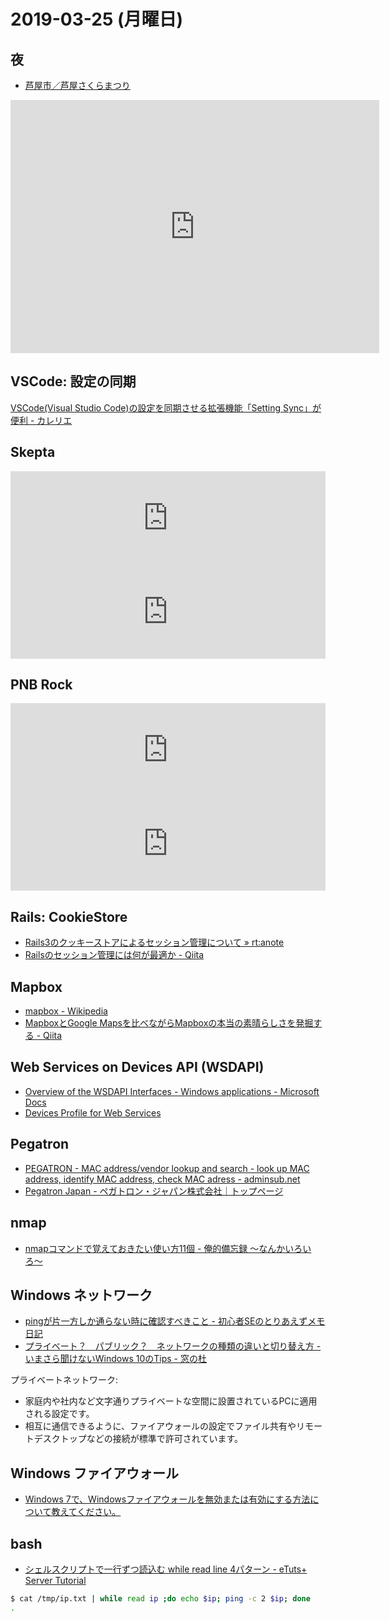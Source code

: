 # 2019-03-25 (月曜日)

## 夜

- [芦屋市／芦屋さくらまつり](http://www.city.ashiya.lg.jp/sankaku/sakura/sakura.html)

<iframe height='405' width='590' frameborder='0' allowtransparency='true' scrolling='no' src='https://www.strava.com/activities/2239633693/embed/b9c0966a7a92eff06b10bb5e048772c68fd51688'></iframe>


## VSCode: 設定の同期

[VSCode(Visual Studio Code)の設定を同期させる拡張機能「Setting Sync」が便利 - カレリエ](https://www.karelie.net/vscode-setting-sync/)

## Skepta

<iframe allow="autoplay *; encrypted-media *;" frameborder="0" height="150" style="width:100%;max-width:660px;overflow:hidden;background:transparent;" sandbox="allow-forms allow-popups allow-same-origin allow-scripts allow-storage-access-by-user-activation allow-top-navigation-by-user-activation" src="https://embed.music.apple.com/jp/album/bet-feat-skepta-michael-phantom/1454391304?i=1454391330"></iframe>

<iframe allow="autoplay *; encrypted-media *;" frameborder="0" height="150" style="width:100%;max-width:660px;overflow:hidden;background:transparent;" sandbox="allow-forms allow-popups allow-same-origin allow-scripts allow-storage-access-by-user-activation allow-top-navigation-by-user-activation" src="https://embed.music.apple.com/jp/album/certy-feat-skepta/1449585617?i=1449585621"></iframe>

## PNB Rock

 <iframe allow="autoplay *; encrypted-media *;" frameborder="0" height="150" style="width:100%;max-width:660px;overflow:hidden;background:transparent;" sandbox="allow-forms allow-popups allow-same-origin allow-scripts allow-storage-access-by-user-activation allow-top-navigation-by-user-activation" src="https://embed.music.apple.com/jp/album/i-like-girls-feat-lil-skies/1455383848?i=1455383849"></iframe>

<iframe allow="autoplay *; encrypted-media *;" frameborder="0" height="150" style="width:100%;max-width:660px;overflow:hidden;background:transparent;" sandbox="allow-forms allow-popups allow-same-origin allow-scripts allow-storage-access-by-user-activation allow-top-navigation-by-user-activation" src="https://embed.music.apple.com/jp/album/selfish/1181689628?i=1181690676"></iframe>

## Rails: CookieStore

- [Rails3のクッキーストアによるセッション管理について » rt:anote](http://rtanote.sakura.ne.jp/blog/?p=350)
- [Railsのセッション管理には何が最適か - Qiita](https://qiita.com/shota_matsukawa_ga/items/a21c5cf49a1de6c9561a)


## Mapbox

- [mapbox - Wikipedia](https://ja.m.wikipedia.org/wiki/Mapbox)
- [MapboxとGoogle Mapsを比べながらMapboxの本当の素晴らしさを発掘する - Qiita](https://qiita.com/nazomikan/items/3ad5e53b24901fd82ba7)


## Web Services on Devices API (WSDAPI)

- [Overview of the WSDAPI Interfaces - Windows applications - Microsoft Docs](https://docs.microsoft.com/en-us/windows/desktop/wsdapi/overview-of-the-wsdapi-interfaces)
- [Devices Profile for Web Services](http://specs.xmlsoap.org/ws/2006/02/devprof/)

## Pegatron

- [PEGATRON - MAC address/vendor lookup and search - look up MAC address, identify MAC address, check MAC adress - adminsub.net](http://www.adminsub.net/mac-address-finder/pegatron)
- [Pegatron Japan - ペガトロン・ジャパン株式会社｜トップページ](https://www.pegaservice-japan.com/)

## nmap

- [nmapコマンドで覚えておきたい使い方11個 - 俺的備忘録 〜なんかいろいろ〜](https://orebibou.com/2015/06/nmap%E3%82%B3%E3%83%9E%E3%83%B3%E3%83%89%E3%81%A7%E8%A6%9A%E3%81%88%E3%81%A6%E3%81%8A%E3%81%8D%E3%81%9F%E3%81%84%E4%BD%BF%E3%81%84%E6%96%B911%E5%80%8B/#OS)


## Windows ネットワーク

-  [pingが片一方しか通らない時に確認すべきこと - 初心者SEのとりあえずメモ日記](https://memo.morelents.com/ping-one-way/)
- [プライベート？　パブリック？　ネットワークの種類の違いと切り替え方 - いまさら聞けないWindows 10のTips - 窓の杜](https://forest.watch.impress.co.jp/docs/serial/win10tips/1081222.html)

プライベートネットワーク:

- 家庭内や社内など文字通りプライベートな空間に設置されているPCに適用される設定です。
- 相互に通信できるように、ファイアウォールの設定でファイル共有やリモートデスクトップなどの接続が標準で許可されています。

## Windows ファイアウォール

- [Windows 7で、Windowsファイアウォールを無効または有効にする方法について教えてください。](https://121ware.com/qasearch/1007/app/servlet/qadoc?QID=011761)

## bash

- [シェルスクリプトで一行ずつ読込む while read line 4パターン - eTuts+ Server Tutorial](https://server.etutsplus.com/sh-while-read-line-4pattern/)

~~~bash
$ cat /tmp/ip.txt | while read ip ;do echo $ip; ping -c 2 $ip; done
.
~~~
